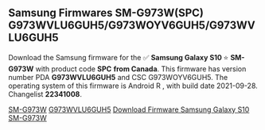<h2>Samsung Firmwares SM-G973W(SPC) G973WVLU6GUH5/G973WOYV6GUH5/G973WVLU6GUH5</h2>
Download the Samsung firmware for the ✅ <strong>Samsung Galaxy S10 </strong> ⭐ <strong>SM-G973W</strong> with product code <strong>SPC</strong> <strong> from Canada</strong>. This firmware has version number PDA <strong>G973WVLU6GUH5</strong> and CSC G973WOYV6GUH5. The operating system of this firmware is Android R , with build date 2021-09-28. Changelist <strong>22341008</strong>.


[SM-G973W](https://samfirm.shop/samsung/model/SM-G973W)
[G973WVLU6GUH5](https://samfirm.shop/samsung/pda/G973WVLU6GUH5)
[Download Firmware Samsung Galaxy S10 SM-G973W](https://samfirm.shop/samsung/firmware/460530)
